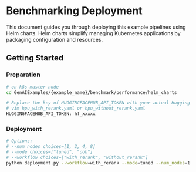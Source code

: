 # Benchmarking Deployment

This document guides you through deploying this example pipelines using Helm charts. Helm charts simplify managing Kubernetes applications by packaging configuration and resources.

## Getting Started

### Preparation

```bash
# on k8s-master node
cd GenAIExamples/{example_name}/benchmark/performance/helm_charts

# Replace the key of HUGGINGFACEHUB_API_TOKEN with your actual Hugging Face token:
# vim hpu_with_rerank.yaml or hpu_without_rerank.yaml
HUGGINGFACEHUB_API_TOKEN: hf_xxxxx
```

### Deployment

```bash
# Options:
# --num_nodes choices=[1, 2, 4, 8]
# --mode choices=["tuned", "oob"]
# --workflow choices=["with_rerank", "without_rerank"]
python deployment.py --workflow=with_rerank --mode=tuned --num_nodes=1
```
